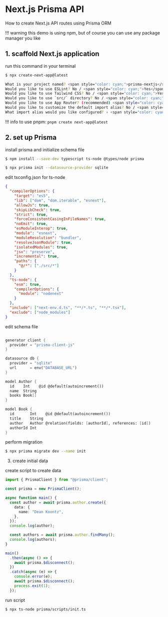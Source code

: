 # Next.js Prisma API

How to create Next.js API routes using Prisma ORM


!!! warning
    this demo is using npm, but of course you can use any package manager you like


## 1. scaffold Next.js application

run this command in your terminal

<div class="termy">

```sh
$ npx create-next-app@latest

What is your project named? <span style="color: cyan;">prisma-nextjs</span>
Would you like to use ESLint? No / <span style="color: cyan;">Yes</span>
Would you like to use Tailwind CSS? No / <span style="color: cyan;">Yes</span>
Would you like to use `src/` directory? No / <span style="color: cyan;">Yes</span>
Would you like to use App Router? (recommended) <span style="color: cyan;">No</span> / Yes
Would you like to customize the default import alias? No / <span style="color: cyan;">Yes</span>
What import alias would you like configured? › <span style="color: cyan;">@/*</span>
```
</div>

!!! info
    to use pnpm: `pnpm create next-app@latest`

## 2. set up Prisma

install prisma and initialize schema file

<div class="termy">

```sh
$ npm install --save-dev typescript ts-node @types/node prisma

$ npx prisma init --datasource-provider sqlite 
```
</div>

edit tsconfig.json for ts-node

```json title="tsconfig.json""
{
  "compilerOptions": {
    "target": "es5",
    "lib": ["dom", "dom.iterable", "esnext"],
    "allowJs": true,
    "skipLibCheck": true,
    "strict": true,
    "forceConsistentCasingInFileNames": true,
    "noEmit": true,
    "esModuleInterop": true,
    "module": "esnext",
    "moduleResolution": "bundler",
    "resolveJsonModule": true,
    "isolatedModules": true,
    "jsx": "preserve",
    "incremental": true,
    "paths": {
      "@/*": ["./src/*"]
    }
  },
  "ts-node": {
    "esm": true,
    "compilerOptions": {
      "module": "nodenext"
    }
  },
  "include": ["next-env.d.ts", "**/*.ts", "**/*.tsx"],
  "exclude": ["node_modules"]
}
```

edit schema file

```scheme title="prisma/schema.prisma"

generator client {
  provider = "prisma-client-js"
}

datasource db {
  provider = "sqlite"
  url      = env("DATABASE_URL")
}

model Author {
  id    Int    @id @default(autoincrement())
  name  String
  books Book[]
}

model Book {
  id       Int    @id @default(autoincrement())
  title    String
  author   Author @relation(fields: [authorId], references: [id])
  authorId Int
}

```

perform migration

<div class="termy">

```sh
$ npx prisma migrate dev --name init
```
</div>

3. create initial data

create script to create data

```typescript title="prisma/scripts/init.ts"
import { PrismaClient } from "@prisma/client";

const prisma = new PrismaClient();

async function main() {
  const author = await prisma.author.create({
    data: {
      name: "Dean Koontz",
    },
  });
  console.log(author);

  const authors = await prisma.author.findMany();
  console.log(authors);
}

main()
  .then(async () => {
    await prisma.$disconnect();
  })
  .catch(async (e) => {
    console.error(e);
    await prisma.$disconnect();
    process.exit(1);
  });
```

run script

<div class="termy">

```sh
$ npx ts-node prisma/scripts/init.ts
```
</div>
